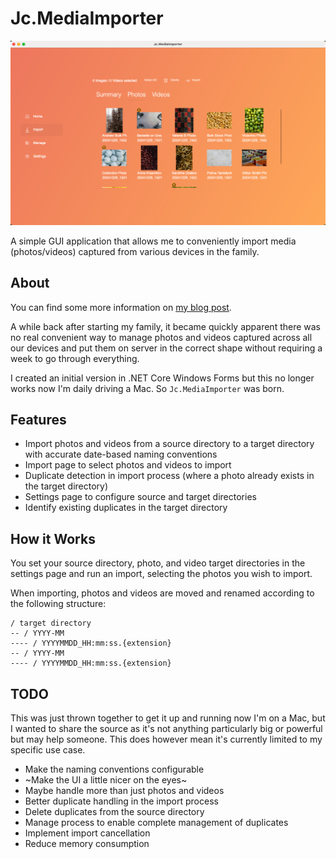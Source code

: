 # Jc.MediaImporter

![](img/Jc.MediaImporter.png)

A simple GUI application that allows me to conveniently import media (photos/videos) captured from various devices in the family.

## About

You can find some more information on [my blog post](https://jcsawyer.com/blog/2024/04/13/modernizing-my-media-importer/).

A while back after starting my family, it became quickly apparent there was no real convenient way to manage photos and videos captured across all our devices and put them on server in the correct shape without requiring a week to go through everything.

I created an initial version in .NET Core Windows Forms but this no longer works now I'm daily driving a Mac. So `Jc.MediaImporter` was born.

## Features
- Import photos and videos from a source directory to a target directory with accurate date-based naming conventions
- Import page to select photos and videos to import
- Duplicate detection in import process (where a photo already exists in the target directory)
- Settings page to configure source and target directories
- Identify existing duplicates in the target directory

## How it Works

You set your source directory, photo, and video target directories in the settings page and run an import, selecting the photos you wish to import.

When importing, photos and videos are moved and renamed according to the following structure:
```
/ target directory
-- / YYYY-MM
---- / YYYYMMDD_HH:mm:ss.{extension}
-- / YYYY-MM
---- / YYYYMMDD_HH:mm:ss.{extension}
```

## TODO

This was just thrown together to get it up and running now I'm on a Mac, but I wanted to share the source as it's not anything particularly big or powerful but may help someone. This does however mean it's currently limited to my specific use case.

- Make the naming conventions configurable
- ~Make the UI a little nicer on the eyes~
- Maybe handle more than just photos and videos
- Better duplicate handling in the import process
- Delete duplicates from the source directory
- Manage process to enable complete management of duplicates
- Implement import cancellation
- Reduce memory consumption
